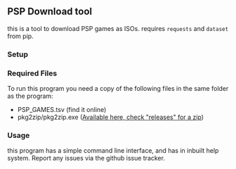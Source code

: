 ## PSP Download tool

this is a tool to download PSP games as ISOs. requires `requests` and `dataset` from pip.

### Setup

### Required Files
To run this program you need a copy of the following files in the same folder as the program:

* PSP_GAMES.tsv (find it online)
* pkg2zip/pkg2zip.exe ([Available here, check "releases" for a zip](https://github.com/mmozeiko/pkg2zip))

### Usage

this program has a simple command line interface, and has in inbuilt help system. Report any issues via the github issue tracker.
